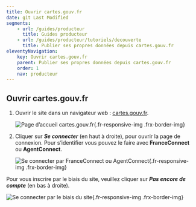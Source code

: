 ```yaml
---
title: Ouvrir cartes.gouv.fr
date: git Last Modified
segments:
    - url: /guides/producteur
      title: Guides producteur
    - url: /guides/producteur/tutoriels/decouverte
      title: Publier ses propres données depuis cartes.gouv.fr
eleventyNavigation:
    key: Ouvrir cartes.gouv.fr
    parent: Publier ses propres données depuis cartes.gouv.fr
    order: 1
    nav: producteur
---
```


## Ouvrir cartes.gouv.fr

1. Ouvrir le site dans un navigateur web&nbsp;: <a href="https://cartes.gouv.fr" target="_blank" rel="noopener noreferrer" title="cartes.gouv.fr - ouvre une nouvelle fenêtre">cartes.gouv.fr</a>.
    <div class="fr-container">
      <div class="fr-grid-row fr-grid-row--gutters fr-grid-row--center">

    ![Page d’accueil cartes.gouv.fr](/img/tutoriels/decouverte/1_accueil.png){.fr-responsive-img .frx-border-img}
      </div>
    </div>

2. Cliquer sur **_Se connecter_** (en haut à droite), pour ouvrir la page de connexion. Pour s’identifier vous pouvez le faire avec **FranceConnect** ou **AgentConnect**.
    <div class="fr-container">
      <div class="fr-grid-row fr-grid-row--center">

    ![Se connecter par FranceConnect ou AgentConnect](/img/tutoriels/decouverte/1_franceconnect.png){.fr-responsive-img .frx-border-img}
      </div>
    </div>

Pour vous inscrire par le biais du site, veuillez cliquer sur **_Pas encore de compte_** (en bas à droite).

<div class="fr-container">
  <div class="fr-grid-row fr-grid-row--gutters fr-grid-row--center">

![Se connecter par le biais du site](/img/tutoriels/decouverte/1_identifiant.png){.fr-responsive-img .frx-border-img}

  </div>
</div>
